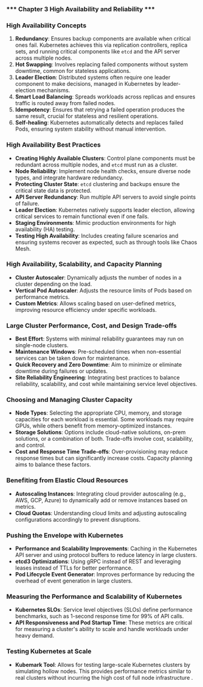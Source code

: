 ### *** Chapter 3 High Availability and Reliability ***

### **High Availability Concepts**
1. **Redundancy**: Ensures backup components are available when critical ones fail. Kubernetes achieves this via replication controllers, replica sets, and running critical components like `etcd` and the API server across multiple nodes.
2. **Hot Swapping**: Involves replacing failed components without system downtime, common for stateless applications.
3. **Leader Election**: Distributed systems often require one leader component to make decisions, managed in Kubernetes by leader-election mechanisms.
4. **Smart Load Balancing**: Spreads workloads across replicas and ensures traffic is routed away from failed nodes.
5. **Idempotency**: Ensures that retrying a failed operation produces the same result, crucial for stateless and resilient operations.
6. **Self-healing**: Kubernetes automatically detects and replaces failed Pods, ensuring system stability without manual intervention.

### **High Availability Best Practices**
- **Creating Highly Available Clusters**: Control plane components must be redundant across multiple nodes, and `etcd` must run as a cluster.
- **Node Reliability**: Implement node health checks, ensure diverse node types, and integrate hardware redundancy.
- **Protecting Cluster State**: `etcd` clustering and backups ensure the critical state data is protected.
- **API Server Redundancy**: Run multiple API servers to avoid single points of failure.
- **Leader Election**: Kubernetes natively supports leader election, allowing critical services to remain functional even if one fails.
- **Staging Environments**: Mimic production environments for high availability (HA) testing.
- **Testing High Availability**: Includes creating failure scenarios and ensuring systems recover as expected, such as through tools like Chaos Mesh.

### **High Availability, Scalability, and Capacity Planning**
- **Cluster Autoscaler**: Dynamically adjusts the number of nodes in a cluster depending on the load.
- **Vertical Pod Autoscaler**: Adjusts the resource limits of Pods based on performance metrics.
- **Custom Metrics**: Allows scaling based on user-defined metrics, improving resource efficiency under specific workloads.

### **Large Cluster Performance, Cost, and Design Trade-offs**
- **Best Effort**: Systems with minimal reliability guarantees may run on single-node clusters.
- **Maintenance Windows**: Pre-scheduled times when non-essential services can be taken down for maintenance.
- **Quick Recovery and Zero Downtime**: Aim to minimize or eliminate downtime during failures or updates.
- **Site Reliability Engineering**: Integrating best practices to balance reliability, scalability, and cost while maintaining service level objectives.

### **Choosing and Managing Cluster Capacity**
- **Node Types**: Selecting the appropriate CPU, memory, and storage capacities for each workload is essential. Some workloads may require GPUs, while others benefit from memory-optimized instances.
- **Storage Solutions**: Options include cloud-native solutions, on-prem solutions, or a combination of both. Trade-offs involve cost, scalability, and control.
- **Cost and Response Time Trade-offs**: Over-provisioning may reduce response times but can significantly increase costs. Capacity planning aims to balance these factors.

### **Benefiting from Elastic Cloud Resources**
- **Autoscaling Instances**: Integrating cloud provider autoscaling (e.g., AWS, GCP, Azure) to dynamically add or remove instances based on metrics.
- **Cloud Quotas**: Understanding cloud limits and adjusting autoscaling configurations accordingly to prevent disruptions.

### **Pushing the Envelope with Kubernetes**
- **Performance and Scalability Improvements**: Caching in the Kubernetes API server and using protocol buffers to reduce latency in large clusters.
- **etcd3 Optimizations**: Using gRPC instead of REST and leveraging leases instead of TTLs for better performance.
- **Pod Lifecycle Event Generator**: Improves performance by reducing the overhead of event generation in large clusters.

### **Measuring the Performance and Scalability of Kubernetes**
- **Kubernetes SLOs**: Service level objectives (SLOs) define performance benchmarks, such as 1-second response time for 99% of API calls.
- **API Responsiveness and Pod Startup Time**: These metrics are critical for measuring a cluster's ability to scale and handle workloads under heavy demand.

### **Testing Kubernetes at Scale**
- **Kubemark Tool**: Allows for testing large-scale Kubernetes clusters by simulating hollow nodes. This provides performance metrics similar to real clusters without incurring the high cost of full node infrastructure   .